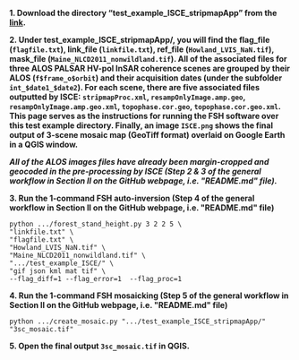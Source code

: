 **1. Download the directory “test_example_ISCE_stripmapApp” from the [link](https://drive.google.com/file/d/195xt__6jmosz6bYUzB61xHBkHeYDEcmq/view?usp=sharing).**

**2. Under test_example_ISCE_stripmapApp/, you will find the flag_file (`flagfile.txt`), link_file (`linkfile.txt`), ref_file (`Howland_LVIS_NaN.tif`), mask_file (`Maine_NLCD2011_nonwildland.tif`). All of the associated files for three ALOS PALSAR HV-pol InSAR coherence scenes are grouped by their ALOS (`f$frame_o$orbit`) and their acquisition dates (under the subfolder `int_$date1_$date2`). For each scene, there are five associated files outputted by ISCE: `stripmapProc.xml`, `resampOnlyImage.amp.geo`, `resampOnlyImage.amp.geo.xml`, `topophase.cor.geo`, `topophase.cor.geo.xml`. This page serves as the instructions for running the FSH software over this test example directory. Finally, an image `ISCE.png` shows the final output of 3-scene mosaic map (GeoTiff format) overlaid on Google Earth in a QGIS window.**

***All of the ALOS images files have already been margin-cropped and geocoded in the pre-processing by ISCE (Step 2 & 3 of the general workflow in Section II on the GitHub webpage, i.e. "README.md" file).***

**3. Run the 1-command FSH auto-inversion (Step 4 of the general workflow in Section II on the GitHub webpage, i.e. "README.md" file)**

    python .../forest_stand_height.py 3 2 2 5 \
    "linkfile.txt" \
    "flagfile.txt" \
    "Howland_LVIS_NaN.tif" \
    "Maine_NLCD2011_nonwildland.tif" \
    ".../test_example_ISCE/" \
    "gif json kml mat tif" \
    --flag_diff=1 --flag_error=1  --flag_proc=1

**4. Run the 1-command FSH mosaicking (Step 5 of the general workflow in Section II on the GitHub webpage, i.e. "README.md" file)**

    python .../create_mosaic.py ".../test_example_ISCE_stripmapApp/" "3sc_mosaic.tif" 

**5. Open the final output `3sc_mosaic.tif` in QGIS.**
